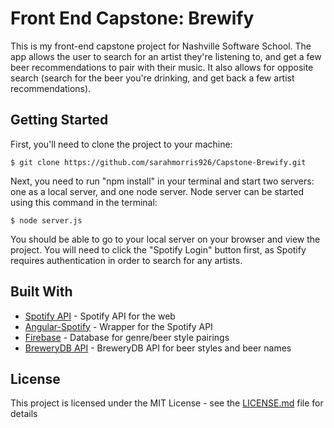 # Front End Capstone: Brewify
This is my front-end capstone project for Nashville Software School. The app allows the user to search for an artist they're listening to, and get a few beer recommendations to pair with their music. It also allows for opposite search (search for the beer you're drinking, and get back a few artist recommendations).

## Getting Started

First, you'll need to clone the project to your machine:

```
$ git clone https://github.com/sarahmorris926/Capstone-Brewify.git
```

Next, you need to run "npm install" in your terminal and start two servers: one as a local server, and one node server. Node server can be started using this command in the terminal: 

```
$ node server.js
```

You should be able to go to your local server on your browser and view the project. You will need to click the "Spotify Login" button first, as Spotify requires authentication in order to search for any artists.

## Built With

* [Spotify API](https://developer.spotify.com/web-api/) - Spotify API for the web
* [Angular-Spotify](https://github.com/eddiemoore/angular-spotify) - Wrapper for the Spotify API
* [Firebase](https://firebase.google.com) - Database for genre/beer style pairings
* [BreweryDB API](www.brewerydb.com/developers/docs) - BreweryDB API for beer styles and beer names

## License

This project is licensed under the MIT License - see the [LICENSE.md](LICENSE.md) file for details


